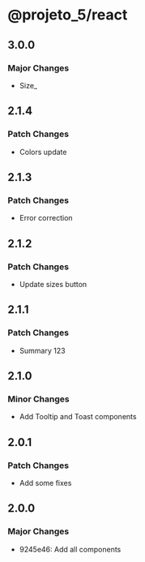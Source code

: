 # @projeto_5/react

## 3.0.0

### Major Changes

- Size\_

## 2.1.4

### Patch Changes

- Colors update

## 2.1.3

### Patch Changes

- Error correction

## 2.1.2

### Patch Changes

- Update sizes button

## 2.1.1

### Patch Changes

- Summary 123

## 2.1.0

### Minor Changes

- Add Tooltip and Toast components

## 2.0.1

### Patch Changes

- Add some fixes

## 2.0.0

### Major Changes

- 9245e46: Add all components
